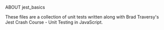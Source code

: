 ABOUT jest_basics

These files are a collection of unit tests written along with Brad Traversy's Jest Crash Course - Unit Testing in JavaScript.
